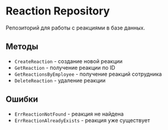 # Reaction Repository

Репозиторий для работы с реакциями в базе данных.

## Методы

- `CreateReaction` - создание новой реакции
- `GetReaction` - получение реакции по ID
- `GetReactionsByEmployee` - получение реакций сотрудника
- `DeleteReaction` - удаление реакции

## Ошибки

- `ErrReactionNotFound` - реакция не найдена
- `ErrReactionAlreadyExists` - реакция уже существует

